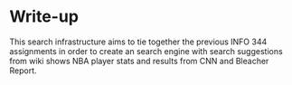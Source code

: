 # Write-up
This search infrastructure aims to tie together the previous INFO 344 assignments in order to create an search engine with search suggestions from wiki  shows NBA player stats and results from CNN and Bleacher Report.